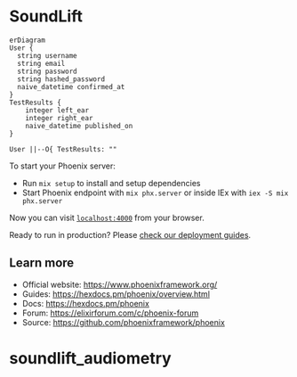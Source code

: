 # SoundLift


```mermaid
erDiagram
User {
  string username
  string email
  string password
  string hashed_password
  naive_datetime confirmed_at
}
TestResults {
    integer left_ear
    integer right_ear
    naive_datetime published_on  
}

User ||--O{ TestResults: ""
```

To start your Phoenix server:

  * Run `mix setup` to install and setup dependencies
  * Start Phoenix endpoint with `mix phx.server` or inside IEx with `iex -S mix phx.server`

Now you can visit [`localhost:4000`](http://localhost:4000) from your browser.

Ready to run in production? Please [check our deployment guides](https://hexdocs.pm/phoenix/deployment.html).

## Learn more

  * Official website: https://www.phoenixframework.org/
  * Guides: https://hexdocs.pm/phoenix/overview.html
  * Docs: https://hexdocs.pm/phoenix
  * Forum: https://elixirforum.com/c/phoenix-forum
  * Source: https://github.com/phoenixframework/phoenix
# soundlift_audiometry
